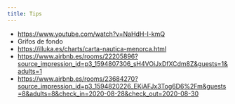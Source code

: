 ```yaml
---
title: Tips
---
```


- https://www.youtube.com/watch?v=NaHdH-I-kmQ
- Grifos de fondo
- https://illuka.es/charts/carta-nautica-menorca.html
- https://www.airbnb.es/rooms/22205896?source_impression_id=p3_1594807306_sH4VOiJxDfXCdm8Z&guests=1&adults=1
- https://www.airbnb.es/rooms/23684270?source_impression_id=p3_1594820226_EKjAFJx3Tog6D6%2Fm&guests=8&adults=8&check_in=2020-08-28&check_out=2020-08-30